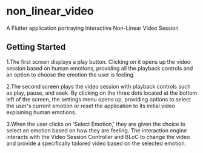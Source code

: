 # non_linear_video

A Flutter application portraying Interactive Non-Linear Video Session

## Getting Started


1.The first screen displays a play button. Clicking on it opens up the video session based on human  emotions, providing all the playback controls and an option to choose the emotion the user is feeling.

2.The second screen plays the video session with playback controls such as play, pause, and seek. By clicking on the three dots located at the bottom left of the screen, the settings menu opens up, providing options to select the user's current emotion or reset the application to its initial video explaining human emotions.

3.When the user clicks on 'Select Emotion,' they are given the choice to select an emotion based on how they are feeling. The interaction engine interacts with the Video Session Controller and BLoC to change the video and provide a specifically tailored video based on the selected emotion.